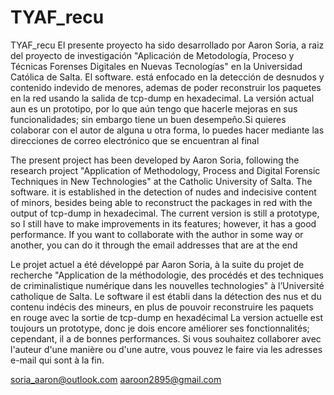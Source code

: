 # TYAF_recu
TYAF_recu
El presente proyecto ha sido desarrollado por Aaron Soria, a raiz del proyecto de investigación "Aplicación de Metodología, Proceso y Técnicas Forenses Digitales en Nuevas Tecnologías" en la Universidad Católica de Salta. El software. está enfocado en la detección de desnudos y contenido indevido de menores, ademas de poder reconstruir los paquetes en la red usando la salida de tcp-dump en hexadecimal.
La versión actual aun es un prototipo, por lo que aún tengo que hacerle mejoras en sus funcionalidades; sin embargo tiene un buen desempeño.Si quieres colaborar con el autor de alguna u otra forma, lo puedes hacer mediante las direcciones de correo electrónico que se encuentran al final

The present project has been developed by Aaron Soria, following the research project "Application of Methodology, Process and Digital Forensic Techniques in New Technologies" at the Catholic University of Salta. The software. it is established in the detection of nudes and indecisive content of minors, besides being able to reconstruct the packages in red with the output of tcp-dump in hexadecimal.
The current version is still a prototype, so I still have to make improvements in its features; however, it has a good performance.
If you want to collaborate with the author in some way or another, you can do it through the email addresses that are at the end

Le projet actuel a été développé par Aaron Soria, à la suite du projet de recherche "Application de la méthodologie, des procédés et des techniques de criminalistique numérique dans les nouvelles technologies" à l’Université catholique de Salta. Le software il est établi dans la détection des nus et du contenu indécis des mineurs, en plus de pouvoir reconstruire les paquets en rouge avec la sortie de tcp-dump en hexadécimal
La version actuelle est toujours un prototype, donc je dois encore améliorer ses fonctionnalités; cependant, il a de bonnes performances.
Si vous souhaitez collaborer avec l'auteur d'une manière ou d'une autre, vous pouvez le faire via les adresses e-mail qui sont à la fin.

soria_aaron@outlook.com
aaroon2895@gmail.com
